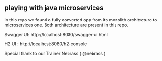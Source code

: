 ## playing with java microservices
in this repo we found a fully converted app from its monolith architecture to microservices one. 
Both architecture are present in this repo. 


Swagger UI: http://localhost:8080/swagger-ui.html 

H2 UI : http://localhost:8080/h2-console

 
Special thank to our Trainer  Nebrass ( @nebrass )
